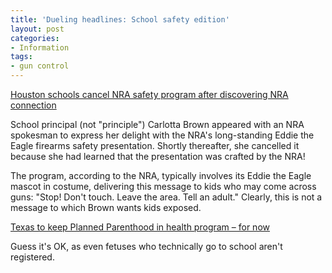 ```yaml
---
title: 'Dueling headlines: School safety edition'
layout: post
categories:
- Information
tags:
- gun control
---
```


[Houston schools cancel NRA safety program after discovering NRA connection](https://hotair.com/archives/2013/05/01/houston-schools-cancel-nra-safety-program-after-discovering-nra-connection/)

School principal (not "principle") Carlotta Brown appeared with an NRA spokesman to express her delight with the NRA's long-standing Eddie the Eagle firearms safety presentation. Shortly thereafter, she cancelled it because she had learned that the presentation was crafted by the NRA!  
  
The program, according to the NRA, typically involves its Eddie the Eagle mascot in costume, delivering this message to kids who may come across guns: "Stop! Don't touch. Leave the area. Tell an adult." Clearly, this is not a message to which Brown wants kids exposed.

[Texas to keep Planned Parenthood in health program – for now](https://www.chron.com/news/houston-texas/houston/article/Texas-to-keep-Planned-Parenthood-in-health-3997333.php)

Guess it's OK, as even fetuses who technically go to school aren't registered.